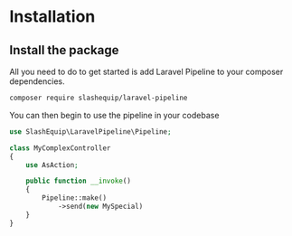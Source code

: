# Installation

## Install the package

All you need to do to get started is add Laravel Pipeline to your composer dependencies.

```bash
composer require slashequip/laravel-pipeline
```

You can then begin to use the pipeline in your codebase

```php
use SlashEquip\LaravelPipeline\Pipeline;

class MyComplexController
{
    use AsAction;

    public function __invoke()
    {
        Pipeline::make()
            ->send(new MySpecial)
    }
}
```
